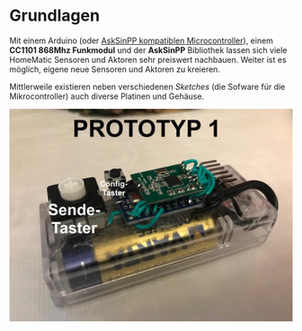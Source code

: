 # Grundlagen

Mit einem Arduino (oder [AskSinPP kompatiblen Microcontroller](https://github.com/pa-pa/AskSinPP#asksin--)),
einem **CC1101 868Mhz Funkmodul** und der **AskSinPP** Bibliothek lassen sich viele HomeMatic Sensoren und Aktoren
sehr preiswert nachbauen. Weiter ist es möglich, eigene neue Sensoren und Aktoren zu kreieren.

Mittlerweile existieren neben verschiedenen _Sketches_ (die Sofware für die Mikrocontroller) auch diverse
Platinen und Gehäuse.

![HM-RC-P1 Prototyp](./images/hm-rc-p1-proto.jpg)
